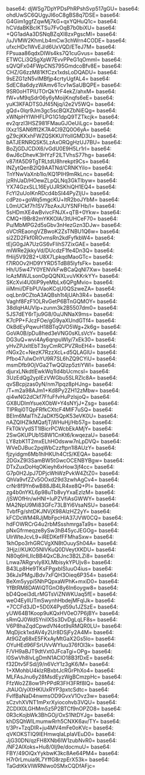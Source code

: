 base64: djWSg7DpYPDsPhRPshSvp517gGU=
base64: ohdUwSC6QUgyJI6oC8gBS8q7DSE=
base64: G4Gim1ggfZqwMj7kG+qxYQHuQ1c=
base64: hCVdaBKBclKTSu7FvOqB7b0biXU=
base64: +QG1adAa3DSNqBZqXl8zxPgscMI=
base64: /uJVMW2KhmLb4mCw3chWrn4CODE=
base64: ufxcHDc1WvEJ/d6UxVQD/ETeJ7M=
base64: FPsuaa86qdxDIWs4ks7Q1cuGvus=
base64: ETWCLi3QSgXpW7EvvPPeG1qOmmI=
base64: sQVQFx04FWpCNS795GmdcoBfv8E=
base64: CHZ/G6zzM81KfCzx1xdsLoDQADU=
base64: 9sEZG1zN5vIMBfjp4crtyUgfAL4=
base64: SdEC8a6dyzWAmv6Tcv1wSaUBQPE=
base64: 9SR0oHTPIUTOrQkYrF4ekZ/ahxM=
base64: fW+vM9qSdr06y6yMoijKnqfs6eE=
base64: yuK3KFADTS0Jf45Njq/i2e2V5WQ=
base64: gQd+0lqr9Jm3gc5scBQXZbNiEQg=
base64: xWNpHYIWHFLPG1G1dpQ9TZTkcjk=
base64: ev2qrzI3HSZ981FMauGJOeUiLgc=
base64: lXxz1SAN6ffI2K7A4CI9ZQ0O6yA=
base64: gZ9cjKKxhFWZQSKKUlYollGMD3U=
base64: bATJERNRQSK5LzAxORQgHzUJ7BU=
base64: BoZjGDJCDiX6/vGdU0E9H5Lr1rI=
base64: 6wJ6cDhevK3HYzF2lLTVhsS77hg=
base64: v87ifA5D9TgTRLtdU8hrekpt9Cs=
base64: lNZytQenB2lQ9AATNd/CRNKYiIo=
base64: TnYNwVaXnb1lo/KQ1PIH9mRkLnc=
base64: jzRhUaD/HOewZLpQLNq3GkTlbyw=
base64: YX74GzxSLL16EyUJRSKhiQH1EQ4=
base64: FcYI2uUoIKnRDcd4bSI44PyZIjU=
base64: cdPzo+goWq5mgcKU+ltR2boJYbM=
base64: L0mUCkf7h1SV7bzAxJUYSNFHb/I=
base64: 5sHDmXE4wBvivcFNJX+qTB+0Ykw=
base64: CMQ+I9Br82mYKKOlA/3tUHCeF70=
base64: Pu/MbMPG2d5sGbv3nHezGzn3DJw=
base64: oVCtREaongVZBwoK2ZsTNBU1Q6w=
base64: si2ZD2Fkf0ROvmsRn2kdFyfkbW4=
base64: tEjG0gJA7UzGS6vFIihS7ZixGAE=
base64: mIWRe2jkkyVd/DUcdzF1fe4Dn3Q=
base64: fHiij5V92B2+U8X7LpkqdMaoGTc=
base64: f7IR0Ov2HD9YYRD5TdB85lyfsFk=
base64: Hh/U5w47Y0YENVkFwBCaQqNI7Xw=
base64: lcAzMWJLsonOpQQNXLvuVKKrkYY=
base64: SKcXvi4U0IiP9yeMbLx6QPgMvio=
base64: iiiMmi/DFbPUVaoKCqU0QSzweZA=
base64: oqLbn9CZtoA3AQBsh1t4jUAh3R4=
base64: Vaghf8FzF1OLRvGetP6BTnGQMOY=
base64: 38dlqHAUVIp+zunm3k2B5507dm0=
base64: 5JS7dEY6rTju9G8/0u/JNNaX9ms=
base64: K7cPP+FJczFOe/gG9yaXUndGTf4=
base64: OkBdEyPqwuH18BTqQVO5Wg+2k6g=
base64: GoVA0B/pDu8hed3eVNG0sKLsVcY=
base64: DG3uQ+wvi4Ay6qnpuWly/7xEk30=
base64: yHvZPJxltEbT3syCmRCPVZRoEH4=
base64: rNGx2c+NezK7RzzXcL+d5QLAGlU=
base64: Pfbo47uIwDnYU9R7SL6hZQ9CYiU=
base64: msmDfb9OjVGa2TwQQIzp5ztiYWI=
base64: djurxLNkdtlEwkWq1Id4bUcmcsI=
base64: 3UzEdQg2ypIEzVWGbu5SLRZlc8A=
base64: qvSBcpjzas0yN/nm7lpqz8pHJng=
base64: /T+m2a98AJm1+Kd8Py2ZH12zMbw=
base64: qi4wNG2dCkf7FfuFfvHuPzlsjoQ=
base64: GX8UDlmYsueXObW+Y4sNYjJ+Zsg=
base64: TIPRqi0TQpFRfkCXtcF4MlF7uSQ=
base64: BEIm6MalThZJaDKf5QpK53eVK0U=
base64: nAZQIHZIkMQafjTjWHuHj/Hb57g=
base64: FkT0kVydST1IBicrPCWcbEkAMjY=
base64: 2SwGKUPUb1S8W1CnKt6/kwqezaU=
base64: LY8zbK1T2mxELhHOdsww7nLpDVQ=
base64: WVeDJBuc2pqWbCzzftpn1l8AUzY=
base64: fjzyidgm6Mb1hlHKUh4CtS/KEQA=
base64: 2DGxZ9l3SamBW5tGwcOCENBYBgw=
base64: DTxZuxDoHqOKieyh6xHow3jf4cc=
base64: G7p0H2JpJ7DPjcWhWzPvkW4ZtZ0=
base64: QhVa9vfZZv5OOxd29d3zwhAgCv4=
base64: crNr8f9Yn6wB88JB4LR4xe8Q+PI=
base64: zg4b0nYKL6p98uTb8vyYxaEzlzM=
base64: /jSWOfHn/wHNI+IuPZVfiAsGWWY=
base64: MA2NpU9Mi83GFc73LBYi6VsaNSU=
base64: TvbfFg/shtDKJNVjX98AIzHZ2yY=
base64: kFCDcWM4RJjMbFpcHIA37JVW0CQ=
base64: hdFOWRCrG4u2rbMSsshmrgaTa9s=
base64: pNxGfrmeqze8ySw3hB45ycJEGOg=
base64: UlrWteJcvL9+iREDKefFFMhaSxw=
base64: 1khOpo3rhGRCVgXN8tOuuySh04A=
base64: 3Hjz//KUKO5NIVKuQ0DVeytXKDU=
base64: N80q6HLIIcBB4QxCBJnc3B2LZi8=
base64: Lnwa7ARgrvIy8XLMbisykYPUjv8=
base64: B43Lp8He9TKsFPgxbISluuO4ius=
base64: 36kJxPMgJBdv7xFQH3Oieq6P354=
base64: BeXm5yypi5NhPQpxaWPhK+mxiD0=
base64: YfBtRM8DAWiQTGnO8y6In6oygw8=
base64: bD4Qoei3dLrMGTsViZNWKUaq5fE=
base64: weO4EyllUTmSwynhHbdejMFqIJk=
base64: +7CCFd3JD+5D0X4Pyd59u1JZSzE=
base64: yUW64B1Koop9uKQxHV0eO7P6jBY=
base64: sRmQJ0WdSYniIXSs3DvDgLqLF8s=
base64: V6P8haZqdCpwdVN4ot9sRMQR0LU=
base64: MqDjick1xdAV4y2Ur8DSjFy2A4M=
base64: At9GZq68xE5FKxAyMtGaX2Gs5Io=
base64: OYuHEd96FSrUVvWYluu376fOl3k=
base64: F/VH9aBJT9dtVxt0JFcaTgi+OPg=
base64: l0SwVh8lvLgDmN1AClO18B3fDxE=
base64: f32Dtv5FSd/j9/n6VcY1z3gK6/M=
base64: 1+XMohbU4kIzRBxbtJcRGrPhXo4=
base64: MLFAsJnu6y28MsdEyzWgBCmzpHc=
base64: FfzWo2Z8ow1PrPPdR3FH3FRf8lQ=
base64: JtAUO/yiXtHKlUxRYP3pxtcSdtc=
base64: FvlfBaNaD4nwmsOD9GvxV1Ovz3w=
base64: sCzvhXVNT1mPxrXyiocohvb3VQU=
base64: ZCDIX0LGHMm5z5P2BTCf9nOPZO8=
base64: 0R3cKojbWk3BhGOj/OxS1NtDYJg=
base64: khDSQhWlLmumwRrh5CNXK6av/TY=
base64: t/3Pr+TzqDIR+ju4MV4mFe0oKVc=
base64: qVKOKSTIQ9lEHmwqIaLpIaVEuD0=
base64: JjG30DN/qzFH8XNb6lW1zubNvR0=
base64: /NF2AlXoks+Hu8/0Ij9e/docmuU=
base64: FBY/49OiQxYykbwK3kc8Ae64PM4=
base64: H7r0rLmuia9L7YffG8rzpErX53k=
base64: TaGdtKkVIWRNlwo0SMxCQDfAFjc=
